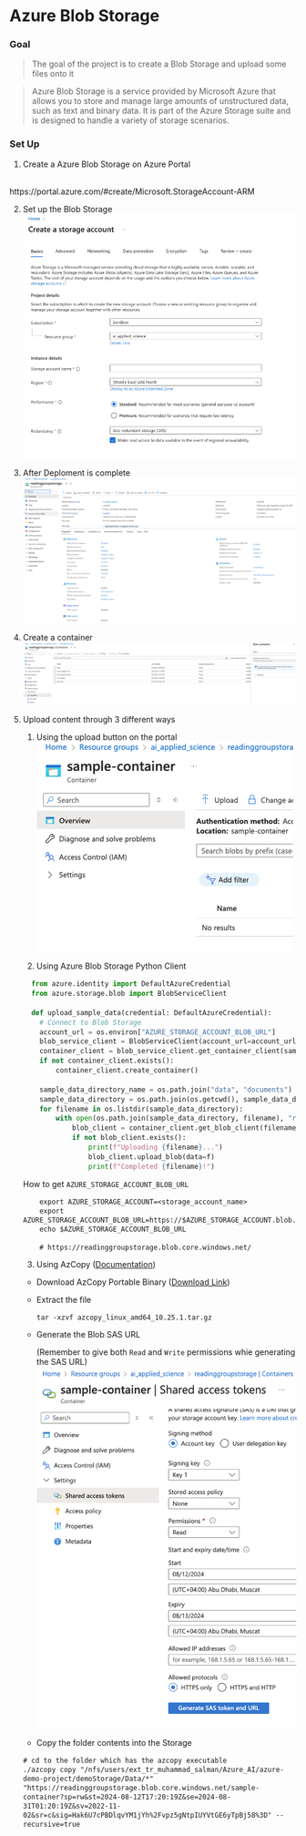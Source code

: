 # Azure Blob Storage

### Goal
> The goal of the project is to create a Blob Storage and upload some files onto it

> Azure Blob Storage is a service provided by Microsoft Azure that allows you to store and manage large amounts of unstructured data, such as text and binary data. It is part of the Azure Storage suite and is designed to handle a variety of storage scenarios.

### Set Up
1. Create a Azure Blob Storage on Azure Portal
<br>
https://portal.azure.com/#create/Microsoft.StorageAccount-ARM

2. Set up the Blob Storage
![CreateStorage](./../Images/demoStorage/create-storage.png)

3. After Deploment is complete
![ViewStorage](./../Images/demoStorage/view-storage.png)


4. Create a container
![CreateContainer](./../Images/demoStorage/create-container.png)


5. Upload content through 3 different ways
    1. Using the upload button on the portal
    ![UploadContent](./../Images/demoStorage/upload-content.png)

    2. Using Azure Blob Storage Python Client
    
    ```python
      from azure.identity import DefaultAzureCredential
      from azure.storage.blob import BlobServiceClient

      def upload_sample_data(credential: DefaultAzureCredential):
        # Connect to Blob Storage
        account_url = os.environ["AZURE_STORAGE_ACCOUNT_BLOB_URL"]
        blob_service_client = BlobServiceClient(account_url=account_url, credential=credential)
        container_client = blob_service_client.get_container_client(sample_container_name)
        if not container_client.exists():
            container_client.create_container()

        sample_data_directory_name = os.path.join("data", "documents")
        sample_data_directory = os.path.join(os.getcwd(), sample_data_directory_name)
        for filename in os.listdir(sample_data_directory):
            with open(os.path.join(sample_data_directory, filename), "rb") as f:
                blob_client = container_client.get_blob_client(filename)
                if not blob_client.exists():
                    print(f"Uploading {filename}...")
                    blob_client.upload_blob(data=f)
                    print(f"Completed {filename}!")
    ```
    How to get `AZURE_STORAGE_ACCOUNT_BLOB_URL`
    ```shell
        export AZURE_STORAGE_ACCOUNT=<storage_account_name>
        export AZURE_STORAGE_ACCOUNT_BLOB_URL=https://$AZURE_STORAGE_ACCOUNT.blob.core.windows.net/
        echo $AZURE_STORAGE_ACCOUNT_BLOB_URL
        
        # https://readinggroupstorage.blob.core.windows.net/
    ```


    3. Using AzCopy ([Documentation](https://learn.microsoft.com/en-us/azure/storage/common/storage-use-azcopy-v10?toc=%2Fazure%2Fstorage%2Fblobs%2Ftoc.json&bc=%2Fazure%2Fstorage%2Fblobs%2Fbreadcrumb%2Ftoc.json&tabs=dnf))
      - Download AzCopy Portable Binary ([Download Link](https://learn.microsoft.com/en-us/azure/storage/common/storage-use-azcopy-v10?toc=%2Fazure%2Fstorage%2Fblobs%2Ftoc.json&bc=%2Fazure%2Fstorage%2Fblobs%2Fbreadcrumb%2Ftoc.json&tabs=dnf#download-the-azcopy-portable-binary))
      - Extract the file 
        ```shell
        tar -xzvf azcopy_linux_amd64_10.25.1.tar.gz
        ```
      - Generate the Blob SAS URL

        (Remember to give both `Read` and `Write` permissions whie generating the SAS URL)
       ![AccessToken](./../Images/demoStorage/access-token.png)

      - Copy the folder contents into the Storage
      ```shell
      # cd to the folder which has the azcopy executable
      ./azcopy copy "/nfs/users/ext_tr_muhammad_salman/Azure_AI/azure-demo-project/demoStorage/Data/*" "https://readinggroupstorage.blob.core.windows.net/sample-container?sp=rw&st=2024-08-12T17:20:19Z&se=2024-08-31T01:20:19Z&sv=2022-11-02&sr=c&sig=Hak6U7cPBDlqvYM1jYh%2Fvpz5gNtpIUYVtGE6yTpBj58%3D" --recursive=true
      ```